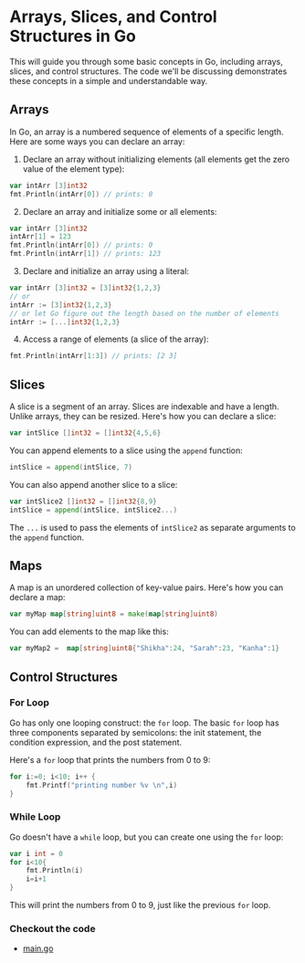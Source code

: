 # Arrays, Slices, and Control Structures in Go

This will guide you through some basic concepts in Go, including arrays, slices, and control structures. The code we'll be discussing demonstrates these concepts in a simple and understandable way.

## Arrays

In Go, an array is a numbered sequence of elements of a specific length. Here are some ways you can declare an array:

1. Declare an array without initializing elements (all elements get the zero value of the element type):

```go
var intArr [3]int32
fmt.Println(intArr[0]) // prints: 0
```

2. Declare an array and initialize some or all elements:

```go
var intArr [3]int32
intArr[1] = 123
fmt.Println(intArr[0]) // prints: 0
fmt.Println(intArr[1]) // prints: 123
```

3. Declare and initialize an array using a literal:

```go
var intArr [3]int32 = [3]int32{1,2,3}
// or
intArr := [3]int32{1,2,3}
// or let Go figure out the length based on the number of elements
intArr := [...]int32{1,2,3}
```

4. Access a range of elements (a slice of the array):

```go
fmt.Println(intArr[1:3]) // prints: [2 3]
```

## Slices

A slice is a segment of an array. Slices are indexable and have a length. Unlike arrays, they can be resized. Here's how you can declare a slice:

```go
var intSlice []int32 = []int32{4,5,6}
```

You can append elements to a slice using the `append` function:

```go
intSlice = append(intSlice, 7)
```

You can also append another slice to a slice:

```go
var intSlice2 []int32 = []int32{8,9}
intSlice = append(intSlice, intSlice2...)
```

The `...` is used to pass the elements of `intSlice2` as separate arguments to the `append` function.

## Maps

A map is an unordered collection of key-value pairs. Here's how you can declare a map:

```go
var myMap map[string]uint8 = make(map[string]uint8)
```

You can add elements to the map like this:

```go
var myMap2 =  map[string]uint8{"Shikha":24, "Sarah":23, "Kanha":1}
```

## Control Structures

### For Loop

Go has only one looping construct: the `for` loop. The basic `for` loop has three components separated by semicolons: the init statement, the condition expression, and the post statement.

Here's a `for` loop that prints the numbers from 0 to 9:

```go
for i:=0; i<10; i++ {
	fmt.Printf("printing number %v \n",i)
}
```

### While Loop

Go doesn't have a `while` loop, but you can create one using the `for` loop:

```go
var i int = 0
for i<10{
	fmt.Println(i)
	i=i+1
}
```

This will print the numbers from 0 to 9, just like the previous `for` loop.


### Checkout the code

 - [main.go](main.go)
